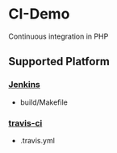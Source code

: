 # CI-Demo

Continuous integration in PHP

## Supported Platform
### [Jenkins](http://jenkins-ci.org/)
 * build/Makefile

### [travis-ci](http://travis-ci.org)
 * .travis.yml

